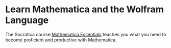 # Learn Mathematica and the Wolfram Language

The Socratica course [Mathematica Essentials](https://vimeo.com/ondemand/mathematica) teaches you what you need to become proficient and productive with Mathematica.
